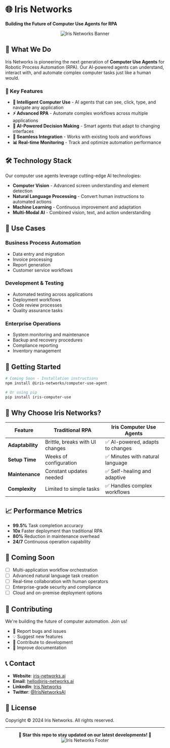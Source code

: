 # 🌐 Iris Networks
**Building the Future of Computer Use Agents for RPA**

<div align="center">
  <img src="https://via.placeholder.com/800x300/1a1a2e/16213e?text=Iris+Networks+Computer+Use+Agents" alt="Iris Networks Banner">
</div>

## 🚀 What We Do

Iris Networks is pioneering the next generation of **Computer Use Agents** for Robotic Process Automation (RPA). Our AI-powered agents can understand, interact with, and automate complex computer tasks just like a human would.

### 🎯 Key Features

- **🤖 Intelligent Computer Use** - AI agents that can see, click, type, and navigate any application
- **⚡ Advanced RPA** - Automate complex workflows across multiple applications
- **🧠 AI-Powered Decision Making** - Smart agents that adapt to changing interfaces
- **🔗 Seamless Integration** - Works with existing tools and workflows
- **📊 Real-time Monitoring** - Track and optimize automation performance

## 🛠 Technology Stack

Our computer use agents leverage cutting-edge AI technologies:

- **Computer Vision** - Advanced screen understanding and element detection
- **Natural Language Processing** - Convert human instructions to automated actions
- **Machine Learning** - Continuous improvement and adaptation
- **Multi-Modal AI** - Combined vision, text, and action understanding

## 🎯 Use Cases

### Business Process Automation
- Data entry and migration
- Invoice processing
- Report generation
- Customer service workflows

### Development & Testing
- Automated testing across applications
- Deployment workflows
- Code review processes
- Quality assurance tasks

### Enterprise Operations
- System monitoring and maintenance
- Backup and recovery procedures
- Compliance reporting
- Inventory management

## 🚀 Getting Started

```bash
# Coming Soon - Installation instructions
npm install @iris-networks/computer-use-agent

# Or using pip
pip install iris-computer-use
```

## 🌟 Why Choose Iris Networks?

| Feature | Traditional RPA | Iris Computer Use Agents |
|---------|----------------|-------------------------|
| **Adaptability** | Brittle, breaks with UI changes | ✅ AI-powered, adapts to changes |
| **Setup Time** | Weeks of configuration | ✅ Minutes with natural language |
| **Maintenance** | Constant updates needed | ✅ Self-healing and adaptive |
| **Complexity** | Limited to simple tasks | ✅ Handles complex workflows |

## 📈 Performance Metrics

- **99.5%** Task completion accuracy
- **10x** Faster deployment than traditional RPA
- **80%** Reduction in maintenance overhead
- **24/7** Continuous operation capability

## 🔮 Coming Soon

- [ ] Multi-application workflow orchestration
- [ ] Advanced natural language task creation
- [ ] Real-time collaboration with human operators
- [ ] Enterprise-grade security and compliance
- [ ] Cloud and on-premise deployment options

## 🤝 Contributing

We're building the future of computer automation. Join us!

- 🐛 Report bugs and issues
- 💡 Suggest new features
- 🔧 Contribute to development
- 📖 Improve documentation

## 📞 Contact

- **Website**: [iris-networks.ai](https://iris-networks.ai)
- **Email**: hello@iris-networks.ai
- **LinkedIn**: [Iris Networks](https://linkedin.com/company/iris-networks)
- **Twitter**: [@IrisNetworksAI](https://twitter.com/IrisNetworksAI)

## 📄 License

Copyright © 2024 Iris Networks. All rights reserved.

---

<div align="center">
  <strong>🌟 Star this repo to stay updated on our latest developments! 🌟</strong>
</div>

<div align="center">
  <img src="https://via.placeholder.com/600x200/16213e/1a1a2e?text=Automate+Everything+with+AI" alt="Iris Networks Footer">
</div>